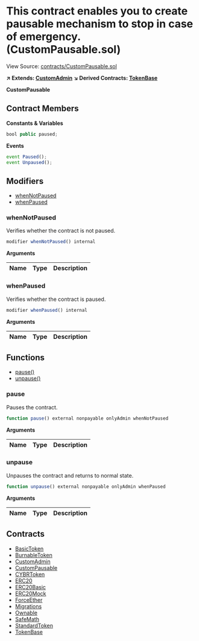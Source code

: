 # This contract enables you to create pausable mechanism to stop in case of emergency. (CustomPausable.sol)

View Source: [contracts/CustomPausable.sol](../contracts/CustomPausable.sol)

**↗ Extends: [CustomAdmin](CustomAdmin.md)**
**↘ Derived Contracts: [TokenBase](TokenBase.md)**

**CustomPausable**

## Contract Members
**Constants & Variables**

```js
bool public paused;

```

**Events**

```js
event Paused();
event Unpaused();
```

## Modifiers

- [whenNotPaused](#whennotpaused)
- [whenPaused](#whenpaused)

### whenNotPaused

Verifies whether the contract is not paused.

```js
modifier whenNotPaused() internal
```

**Arguments**

| Name        | Type           | Description  |
| ------------- |------------- | -----|

### whenPaused

Verifies whether the contract is paused.

```js
modifier whenPaused() internal
```

**Arguments**

| Name        | Type           | Description  |
| ------------- |------------- | -----|

## Functions

- [pause()](#pause)
- [unpause()](#unpause)

### pause

Pauses the contract.

```js
function pause() external nonpayable onlyAdmin whenNotPaused 
```

**Arguments**

| Name        | Type           | Description  |
| ------------- |------------- | -----|

### unpause

Unpauses the contract and returns to normal state.

```js
function unpause() external nonpayable onlyAdmin whenPaused 
```

**Arguments**

| Name        | Type           | Description  |
| ------------- |------------- | -----|

## Contracts

* [BasicToken](BasicToken.md)
* [BurnableToken](BurnableToken.md)
* [CustomAdmin](CustomAdmin.md)
* [CustomPausable](CustomPausable.md)
* [CYBRToken](CYBRToken.md)
* [ERC20](ERC20.md)
* [ERC20Basic](ERC20Basic.md)
* [ERC20Mock](ERC20Mock.md)
* [ForceEther](ForceEther.md)
* [Migrations](Migrations.md)
* [Ownable](Ownable.md)
* [SafeMath](SafeMath.md)
* [StandardToken](StandardToken.md)
* [TokenBase](TokenBase.md)
